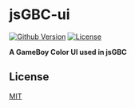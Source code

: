 # jsGBC-ui

[![Github Version][gh-image]][gh-url]
[![License][license-image]][license-url]

**A GameBoy Color UI used in jsGBC**

## License

[MIT](LICENSE.md)

[gh-image]: https://img.shields.io/github/release/ardean/jsGBC-ui.svg
[gh-url]: https://github.com/ardean/jsGBC-ui
[license-image]: https://img.shields.io/github/license/ardean/jsGBC-ui.svg
[license-url]: LICENSE.md